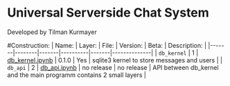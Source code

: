# Universal Serverside Chat System
Developed by Tilman Kurmayer

#Construction:
| Name: | Layer: | File: | Version: | Beta: | Description: |
|-------|--------|-------|----------|-------|--------------|
|  `db_kernel` | 1 | [db_kernel.ipynb](db_kernel.ipynb) | 0.1.0 | Yes | sqlite3 kernel to store messages and users |
| `db_api` | 2 | [db_api.ipynb](db_api.ipynb) | no release | no release | API between db_kernel and the main programm contains 2 small layers |
